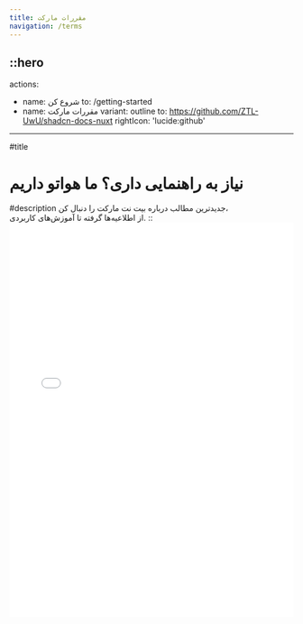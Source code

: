 ```yaml
---
title: مقررات مارکت
navigation: /terms
---
```


::hero
---
<!-- announcement:
  title: 'Release v0.4.1'
  icon: 'noto:party-popper'
  to: /getting-started/changelog -->
actions:
  - name: شروع کن
    to: /getting-started
  - name: مقررات مارکت
    variant: outline
    to: https://github.com/ZTL-UwU/shadcn-docs-nuxt
    rightIcon: 'lucide:github'
---

#title
<h1>
نیاز به راهنمایی داری؟
  <span class="text-primary">
  ما هواتو داریم
  </span>
</h1>
#description
جدیدترین مطالب درباره
<span class= "tracking-tighter">
بیت نت مارکت
</span>
را دنبال کن،
<br>از اطلاعیه‌ها گرفته تا آموزش‌های کاربردی.
::

<div class="border rounded-lg shadow-md">
  <iframe src="/getting-started/introduction" height="700" width="100%" class="rounded-lg" scrolling="no" frameborder="0">
</div>
